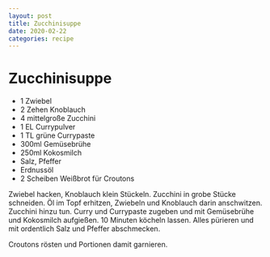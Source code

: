 ```yaml
---
layout: post
title: Zucchinisuppe
date: 2020-02-22
categories: recipe
---
```

# Zucchinisuppe

- 1 Zwiebel
- 2 Zehen Knoblauch
- 4 mittelgroße Zucchini
- 1 EL Currypulver
- 1 TL grüne Currypaste
- 300ml Gemüsebrühe
- 250ml Kokosmilch
- Salz, Pfeffer
- Erdnussöl
- 2 Scheiben Weißbrot für Croutons

Zwiebel hacken, Knoblauch klein Stückeln.
Zucchini in grobe Stücke schneiden.
Öl im Topf erhitzen, Zwiebeln und Knoblauch darin anschwitzen.
Zucchini hinzu tun.
Curry und Currypaste zugeben und mit Gemüsebrühe und Kokosmilch aufgießen.
10 Minuten köcheln lassen.
Alles pürieren und mit ordentlich Salz und Pfeffer abschmecken.

Croutons rösten und Portionen damit garnieren.
